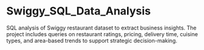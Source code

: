 # Swiggy_SQL_Data_Analysis
SQL analysis of Swiggy restaurant dataset to extract business insights. The project includes queries on restaurant ratings, pricing, delivery time, cuisine types, and area-based trends to support strategic decision-making.
